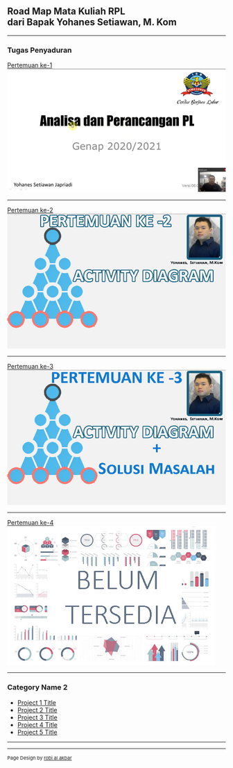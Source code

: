 ## Road Map Mata Kuliah RPL <br>dari Bapak Yohanes Setiawan, M. Kom

---

### Tugas Penyaduran

[Pertemuan ke-1](/sample_page_1)
<a href="/sample_page_1">
<img src="images/dummy_thumbnail_1.jpg?raw=true"/></a>

---
[Pertemuan ke-2](/sample_page_2)     <!--(/pdf/sample_presentation.pdf) -->
<a href="/sample_page_2">
<img src="images/dummy_thumbnail_2.jpg?raw=true"/></a>

---
[Pertemuan ke-3](/sample_page_3)   <!-- (http://example.com/) -->
<img src="images/dummy_thumbnail_3.jpg?raw=true"/></a>

---

[Pertemuan ke-4](#)   <!-- (http://example.com/) -->
<img src="images/dummy_thumbnail.jpg?raw=true"/>

---


### Category Name 2

- [Project 1 Title](http://example.com/)
- [Project 2 Title](http://example.com/)
- [Project 3 Title](http://example.com/)
- [Project 4 Title](http://example.com/)
- [Project 5 Title](http://example.com/)

---




---
<p style="font-size:11px">Page Design by <a href="https://robialakbar.com">robi al akbar</a></p>
<!-- Remove above link if you don't want to attibute -->
